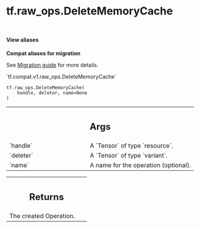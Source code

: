 <div itemscope itemtype="http://developers.google.com/ReferenceObject">
<meta itemprop="name" content="tf.raw_ops.DeleteMemoryCache" />
<meta itemprop="path" content="Stable" />
</div>

# tf.raw_ops.DeleteMemoryCache

<!-- Insert buttons and diff -->

<table class="tfo-notebook-buttons tfo-api nocontent" align="left">

</table>





<section class="expandable">
  <h4 class="showalways">View aliases</h4>
  <p>
<b>Compat aliases for migration</b>
<p>See
<a href="https://www.tensorflow.org/guide/migrate">Migration guide</a> for
more details.</p>
<p>`tf.compat.v1.raw_ops.DeleteMemoryCache`</p>
</p>
</section>

<pre class="devsite-click-to-copy prettyprint lang-py tfo-signature-link">
<code>tf.raw_ops.DeleteMemoryCache(
    handle, deleter, name=None
)
</code></pre>



<!-- Placeholder for "Used in" -->


<!-- Tabular view -->
 <table class="responsive fixed orange">
<colgroup><col width="214px"><col></colgroup>
<tr><th colspan="2"><h2 class="add-link">Args</h2></th></tr>

<tr>
<td>
`handle`
</td>
<td>
A `Tensor` of type `resource`.
</td>
</tr><tr>
<td>
`deleter`
</td>
<td>
A `Tensor` of type `variant`.
</td>
</tr><tr>
<td>
`name`
</td>
<td>
A name for the operation (optional).
</td>
</tr>
</table>



<!-- Tabular view -->
 <table class="responsive fixed orange">
<colgroup><col width="214px"><col></colgroup>
<tr><th colspan="2"><h2 class="add-link">Returns</h2></th></tr>
<tr class="alt">
<td colspan="2">
The created Operation.
</td>
</tr>

</table>

